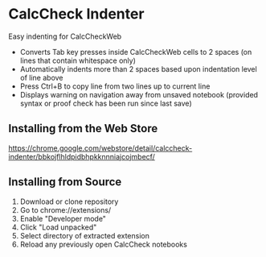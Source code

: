 # CalcCheck Indenter
Easy indenting for CalcCheckWeb

- Converts Tab key presses inside CalcCheckWeb cells to 2 spaces (on lines that contain whitespace only)
- Automatically indents more than 2 spaces based upon indentation level of line above
- Press Ctrl+B to copy line from two lines up to current line
- Displays warning on navigation away from unsaved notebook (provided syntax or proof check has been run since last save)

## Installing from the Web Store

https://chrome.google.com/webstore/detail/calccheck-indenter/bbkojflhldpidbhpkknnniajcojmbecf/

## Installing from Source

1. Download or clone repository
2. Go to chrome://extensions/
3. Enable "Developer mode"
4. Click "Load unpacked"
5. Select directory of extracted extension
6. Reload any previously open CalcCheck notebooks
